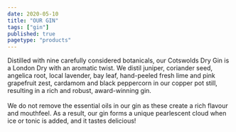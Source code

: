 ```yaml
---
date: 2020-05-10
title: "OUR GIN"
tags: ["gin"]
published: true
pagetype: "products"
---
```


Distilled with nine carefully considered botanicals, our Cotswolds Dry Gin is a London Dry with an aromatic twist. We distil juniper, coriander seed, angelica root, local lavender, bay leaf, hand-peeled fresh lime and pink grapefruit zest, cardamom and black peppercorn in our copper pot still, resulting in a rich and robust, award-winning gin.
<br>
<br>
We do not remove the essential oils in our gin as these create a rich flavour and mouthfeel. As a result, our gin forms a unique pearlescent cloud when ice or tonic is added, and it tastes delicious!